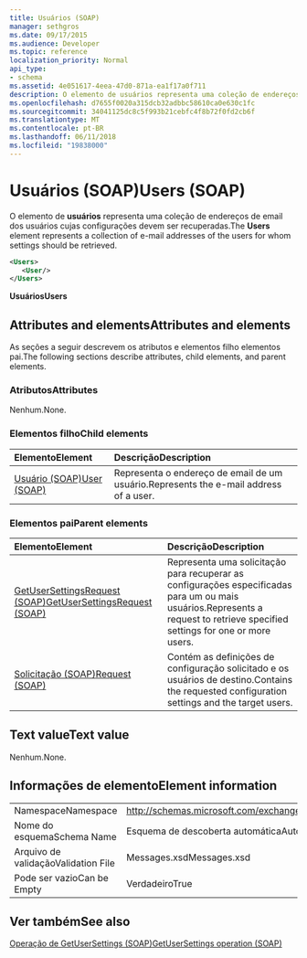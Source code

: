 ```yaml
---
title: Usuários (SOAP)
manager: sethgros
ms.date: 09/17/2015
ms.audience: Developer
ms.topic: reference
localization_priority: Normal
api_type:
- schema
ms.assetid: 4e051617-4eea-47d0-871a-ea1f17a0f711
description: O elemento de usuários representa uma coleção de endereços de email dos usuários cujas configurações devem ser recuperadas.
ms.openlocfilehash: d7655f0020a315dcb32adbbc58610ca0e630c1fc
ms.sourcegitcommit: 34041125dc8c5f993b21cebfc4f8b72f0fd2cb6f
ms.translationtype: MT
ms.contentlocale: pt-BR
ms.lasthandoff: 06/11/2018
ms.locfileid: "19838000"
---
```

# <a name="users-soap"></a><span data-ttu-id="e3dca-103">Usuários (SOAP)</span><span class="sxs-lookup"><span data-stu-id="e3dca-103">Users (SOAP)</span></span>

<span data-ttu-id="e3dca-104">O elemento de **usuários** representa uma coleção de endereços de email dos usuários cujas configurações devem ser recuperadas.</span><span class="sxs-lookup"><span data-stu-id="e3dca-104">The **Users** element represents a collection of e-mail addresses of the users for whom settings should be retrieved.</span></span> 
  
```XML
<Users>
   <User/>
</Users>
```

 <span data-ttu-id="e3dca-105">**Usuários**</span><span class="sxs-lookup"><span data-stu-id="e3dca-105">**Users**</span></span>
## <a name="attributes-and-elements"></a><span data-ttu-id="e3dca-106">Attributes and elements</span><span class="sxs-lookup"><span data-stu-id="e3dca-106">Attributes and elements</span></span>

<span data-ttu-id="e3dca-107">As seções a seguir descrevem os atributos e elementos filho elementos pai.</span><span class="sxs-lookup"><span data-stu-id="e3dca-107">The following sections describe attributes, child elements, and parent elements.</span></span>
  
### <a name="attributes"></a><span data-ttu-id="e3dca-108">Atributos</span><span class="sxs-lookup"><span data-stu-id="e3dca-108">Attributes</span></span>

<span data-ttu-id="e3dca-109">Nenhum.</span><span class="sxs-lookup"><span data-stu-id="e3dca-109">None.</span></span>
  
### <a name="child-elements"></a><span data-ttu-id="e3dca-110">Elementos filho</span><span class="sxs-lookup"><span data-stu-id="e3dca-110">Child elements</span></span>

|<span data-ttu-id="e3dca-111">**Elemento**</span><span class="sxs-lookup"><span data-stu-id="e3dca-111">**Element**</span></span>|<span data-ttu-id="e3dca-112">**Descrição**</span><span class="sxs-lookup"><span data-stu-id="e3dca-112">**Description**</span></span>|
|:-----|:-----|
|[<span data-ttu-id="e3dca-113">Usuário (SOAP)</span><span class="sxs-lookup"><span data-stu-id="e3dca-113">User (SOAP)</span></span>](user-soap.md) <br/> |<span data-ttu-id="e3dca-114">Representa o endereço de email de um usuário.</span><span class="sxs-lookup"><span data-stu-id="e3dca-114">Represents the e-mail address of a user.</span></span>  <br/> |
   
### <a name="parent-elements"></a><span data-ttu-id="e3dca-115">Elementos pai</span><span class="sxs-lookup"><span data-stu-id="e3dca-115">Parent elements</span></span>

|<span data-ttu-id="e3dca-116">**Elemento**</span><span class="sxs-lookup"><span data-stu-id="e3dca-116">**Element**</span></span>|<span data-ttu-id="e3dca-117">**Descrição**</span><span class="sxs-lookup"><span data-stu-id="e3dca-117">**Description**</span></span>|
|:-----|:-----|
|[<span data-ttu-id="e3dca-118">GetUserSettingsRequest (SOAP)</span><span class="sxs-lookup"><span data-stu-id="e3dca-118">GetUserSettingsRequest (SOAP)</span></span>](getusersettingsrequest-soap.md) <br/> |<span data-ttu-id="e3dca-119">Representa uma solicitação para recuperar as configurações especificadas para um ou mais usuários.</span><span class="sxs-lookup"><span data-stu-id="e3dca-119">Represents a request to retrieve specified settings for one or more users.</span></span>  <br/> |
|[<span data-ttu-id="e3dca-120">Solicitação (SOAP)</span><span class="sxs-lookup"><span data-stu-id="e3dca-120">Request (SOAP)</span></span>](request-soap.md) <br/> |<span data-ttu-id="e3dca-121">Contém as definições de configuração solicitado e os usuários de destino.</span><span class="sxs-lookup"><span data-stu-id="e3dca-121">Contains the requested configuration settings and the target users.</span></span>  <br/> |
   
## <a name="text-value"></a><span data-ttu-id="e3dca-122">Text value</span><span class="sxs-lookup"><span data-stu-id="e3dca-122">Text value</span></span>

<span data-ttu-id="e3dca-123">Nenhum.</span><span class="sxs-lookup"><span data-stu-id="e3dca-123">None.</span></span>
  
## <a name="element-information"></a><span data-ttu-id="e3dca-124">Informações de elemento</span><span class="sxs-lookup"><span data-stu-id="e3dca-124">Element information</span></span>

|||
|:-----|:-----|
|<span data-ttu-id="e3dca-125">Namespace</span><span class="sxs-lookup"><span data-stu-id="e3dca-125">Namespace</span></span>  <br/> |http://schemas.microsoft.com/exchange/2010/Autodiscover  <br/> |
|<span data-ttu-id="e3dca-126">Nome do esquema</span><span class="sxs-lookup"><span data-stu-id="e3dca-126">Schema Name</span></span>  <br/> |<span data-ttu-id="e3dca-127">Esquema de descoberta automática</span><span class="sxs-lookup"><span data-stu-id="e3dca-127">Autodiscover schema</span></span>  <br/> |
|<span data-ttu-id="e3dca-128">Arquivo de validação</span><span class="sxs-lookup"><span data-stu-id="e3dca-128">Validation File</span></span>  <br/> |<span data-ttu-id="e3dca-129">Messages.xsd</span><span class="sxs-lookup"><span data-stu-id="e3dca-129">Messages.xsd</span></span>  <br/> |
|<span data-ttu-id="e3dca-130">Pode ser vazio</span><span class="sxs-lookup"><span data-stu-id="e3dca-130">Can be Empty</span></span>  <br/> |<span data-ttu-id="e3dca-131">Verdadeiro</span><span class="sxs-lookup"><span data-stu-id="e3dca-131">True</span></span>  <br/> |
   
## <a name="see-also"></a><span data-ttu-id="e3dca-132">Ver também</span><span class="sxs-lookup"><span data-stu-id="e3dca-132">See also</span></span>



[<span data-ttu-id="e3dca-133">Operação de GetUserSettings (SOAP)</span><span class="sxs-lookup"><span data-stu-id="e3dca-133">GetUserSettings operation (SOAP)</span></span>](getusersettings-operation-soap.md)

